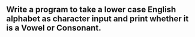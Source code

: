 ## Write a program to take a lower case English alphabet as character input and print whether it is a Vowel or Consonant.
